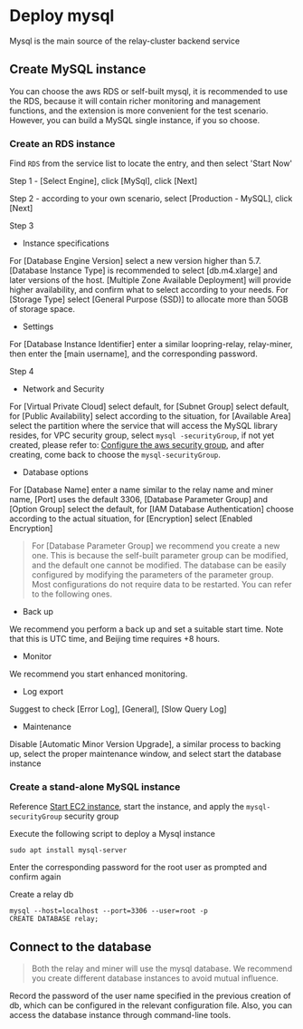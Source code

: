 # Deploy mysql
Mysql is the main source of the relay-cluster backend service

## Create MySQL instance
You can choose the aws RDS or self-built mysql, it is recommended to use the RDS, because it will contain richer monitoring and management functions, and the extension is more convenient for the test scenario. However, you can build a MySQL single instance, if you so choose.

### Create an RDS instance
Find `RDS` from the service list to locate the entry, and then select 'Start Now'

Step 1 - [Select Engine], click [MySql], click [Next]

Step 2 - according to your own scenario, select [Production - MySQL], click [Next]

Step 3
* Instance specifications

For [Database Engine Version] select a new version higher than 5.7. [Database Instance Type] is recommended to select [db.m4.xlarge] and later versions of the host. [Multiple Zone Available Deployment] will provide higher availability, and confirm what to select according to your needs. For [Storage Type] select [General Purpose (SSD)] to allocate more than 50GB of storage space.

* Settings

For [Database Instance Identifier] enter a similar loopring-relay, relay-miner, then enter the [main username], and the corresponding password.

Step 4
* Network and Security

For [Virtual Private Cloud] select default, for [Subnet Group] select default, for [Public Availability] select according to the situation, for [Available Area] select the partition where the service that will access the MySQL library resides, for VPC security group, select `mysql -securityGroup`, if not yet created, please refer to: [Configure the aws security group](security_group.md), and after creating, come back to choose the `mysql-securityGroup`.

* Database options

For [Database Name] enter a name similar to the relay name and miner name, [Port] uses the default 3306, [Database Parameter Group] and [Option Group] select the default, for [IAM Database Authentication] choose according to the actual situation, for [Encryption] select [Enabled Encryption]

> For [Database Parameter Group] we recommend you create a new one. This is because the self-built parameter group can be modified, and the default one cannot be modified. The database can be easily configured by modifying the parameters of the parameter group. Most configurations do not require data to be restarted. You can refer to the following ones.

* Back up

We recommend you perform a back up and set a suitable start time. Note that this is UTC time, and Beijing time requires +8 hours.

* Monitor

We recommend you start enhanced monitoring.

* Log export

Suggest to check [Error Log], [General], [Slow Query Log]

* Maintenance

Disable [Automatic Minor Version Upgrade], a similar process to backing up, select the proper maintenance window, and select start the database instance

### Create a stand-alone MySQL instance
Reference [Start EC2 instance](new_ec2.md), start the instance, and apply the `mysql-securityGroup` security group

Execute the following script to deploy a Mysql instance
```
sudo apt install mysql-server
```
Enter the corresponding password for the root user as prompted and confirm again

Create a relay db
```
mysql --host=localhost --port=3306 --user=root -p
CREATE DATABASE relay;
```
## Connect to the database
> Both the relay and miner will use the mysql database. We recommend you create different database instances to avoid mutual influence.

Record the password of the user name specified in the previous creation of db, which can be configured in the relevant configuration file. Also, you can access the database instance through command-line tools.